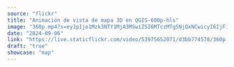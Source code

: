 ```yaml
---
source: "flickr"
title: "Animación de vista de mapa 3D en QGIS-600p-hls"
image: "360p.mp4?s=eyJpIjo1Mzk3NTY1MjA3MSwiZSI6MTczMTg5NjQxNCwicyI6IjFiMTEwYWI1MTU1ZWVmNWFiYzBhYzY2NTY1NzAwMDZhYzExNDhjYmYiLCJ2IjoxfQ.mp4"
date: "2024-09-06"
link: "https://live.staticflickr.com/video/53975652071/d3bb774578/360p.mp4?s=eyJpIjo1Mzk3NTY1MjA3MSwiZSI6MTczMTg5NjQxNCwicyI6IjFiMTEwYWI1MTU1ZWVmNWFiYzBhYzY2NTY1NzAwMDZhYzExNDhjYmYiLCJ2IjoxfQ"
draft: "true"
showcase: "map"
---
```

